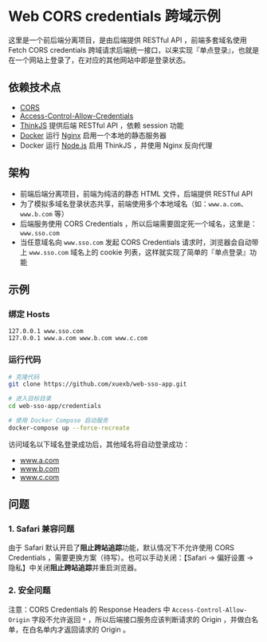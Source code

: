 # Web CORS credentials 跨域示例

这里是一个前后端分离项目，是由后端提供 RESTful API ，前端多套域名使用 Fetch CORS credentials 跨域请求后端统一接口，以来实现『单点登录』，也就是在一个网站上登录了，在对应的其他网站中即是登录状态。

## 依赖技术点

- [CORS](https://developer.mozilla.org/zh-CN/docs/Web/HTTP/Access_control_CORS)
- [Access-Control-Allow-Credentials](https://developer.mozilla.org/en-US/docs/Web/HTTP/Headers/Access-Control-Allow-Credentials)
- [ThinkJS](https://thinkjs.org) 提供后端 RESTful API ，依赖 session 功能
- [Docker](https://www.docker.com) 运行 [Nginx](http://nginx.org/) 启用一个本地的静态服务器
- Docker 运行 [Node.js](https://nodejs.org) 启用 ThinkJS ，并使用 Nginx 反向代理

## 架构

- 前端后端分离项目，前端为纯洁的静态 HTML 文件，后端提供 RESTful API
- 为了模拟多域名登录状态共享，前端使用多个本地域名（如：`www.a.com`、`www.b.com` 等）
- 后端服务使用 CORS Credentials ，所以后端需要固定死一个域名，这里是：`www.sso.com`
- 当任意域名向 `www.sso.com` 发起 CORS Credentials 请求时，浏览器会自动带上 `www.sso.com` 域名上的 cookie 列表，这样就实现了简单的『单点登录』功能

## 示例

### 绑定 Hosts

```hosts
127.0.0.1 www.sso.com
127.0.0.1 www.a.com www.b.com www.c.com
```

### 运行代码

```bash
# 克隆代码
git clone https://github.com/xuexb/web-sso-app.git

# 进入目标目录
cd web-sso-app/credentials

# 使用 Docker Compose 启动服务
docker-compose up --force-recreate
```

访问域名以下域名登录成功后，其他域名将自动登录成功：

- www.a.com
- www.b.com
- www.c.com

## 问题

### 1. Safari 兼容问题

由于 Safari 默认开启了**阻止跨站追踪**功能，默认情况下不允许使用 CORS Credentials ，需要更换方案（待写）。也可以手动关闭：【Safari -> 偏好设置 -> 隐私】中关闭**阻止跨站追踪**并重启浏览器。

### 2. 安全问题

注意：CORS Credentials 的 Response Headers 中 `Access-Control-Allow-Origin` 字段不允许返回 `*` ，所以后端接口服务应该判断请求的 Origin ，并做白名单，在白名单内才返回请求的 Origin 。
